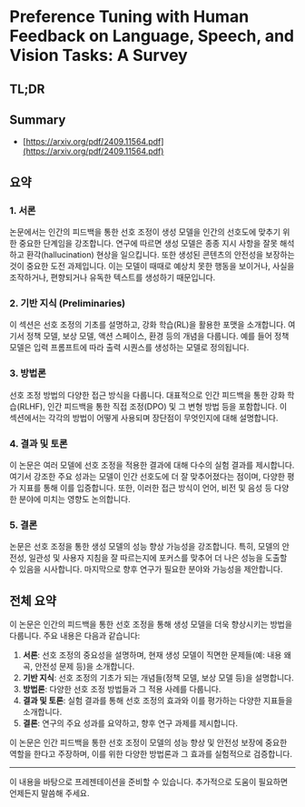 # Preference Tuning with Human Feedback on Language, Speech, and Vision Tasks: A Survey
## TL;DR
## Summary
- [https://arxiv.org/pdf/2409.11564.pdf](https://arxiv.org/pdf/2409.11564.pdf)

## 요약

### 1. 서론
논문에서는 인간의 피드백을 통한 선호 조정이 생성 모델을 인간의 선호도에 맞추기 위한 중요한 단계임을 강조합니다. 연구에 따르면 생성 모델은 종종 지시 사항을 잘못 해석하고 환각(hallucination) 현상을 일으킵니다. 또한 생성된 콘텐츠의 안전성을 보장하는 것이 중요한 도전 과제입니다. 이는 모델이 때때로 예상치 못한 행동을 보이거나, 사실을 조작하거나, 편향되거나 유독한 텍스트를 생성하기 때문입니다.

### 2. 기반 지식 (Preliminaries)
이 섹션은 선호 조정의 기초를 설명하고, 강화 학습(RL)을 활용한 포맷을 소개합니다. 여기서 정책 모델, 보상 모델, 액션 스페이스, 환경 등의 개념을 다룹니다. 예를 들어 정책 모델은 입력 프롬프트에 따라 출력 시퀀스를 생성하는 모델로 정의됩니다.

### 3. 방법론
선호 조정 방법의 다양한 접근 방식을 다룹니다. 대표적으로 인간 피드백을 통한 강화 학습(RLHF), 인간 피드백을 통한 직접 조정(DPO) 및 그 변형 방법 등을 포함합니다. 이 섹션에서는 각각의 방법이 어떻게 사용되며 장단점이 무엇인지에 대해 설명합니다.

### 4. 결과 및 토론
이 논문은 여러 모델에 선호 조정을 적용한 결과에 대해 다수의 실험 결과를 제시합니다. 여기서 강조한 주요 성과는 모델이 인간 선호도에 더 잘 맞추어졌다는 점이며, 다양한 평가 지표를 통해 이를 입증합니다. 또한, 이러한 접근 방식이 언어, 비전 및 음성 등 다양한 분야에 미치는 영향도 논의합니다.

### 5. 결론
논문은 선호 조정을 통한 생성 모델의 성능 향상 가능성을 강조합니다. 특히, 모델의 안전성, 일관성 및 사용자 지침을 잘 따르는지에 포커스를 맞추어 더 나은 성능을 도출할 수 있음을 시사합니다. 마지막으로 향후 연구가 필요한 분야와 가능성을 제안합니다.

## 전체 요약
이 논문은 인간의 피드백을 통한 선호 조정을 통해 생성 모델을 더욱 향상시키는 방법을 다룹니다. 주요 내용은 다음과 같습니다:

1. **서론**: 선호 조정의 중요성을 설명하며, 현재 생성 모델이 직면한 문제들(예: 내용 왜곡, 안전성 문제 등)을 소개합니다.
2. **기반 지식**: 선호 조정의 기초가 되는 개념들(정책 모델, 보상 모델 등)을 설명합니다.
3. **방법론**: 다양한 선호 조정 방법들과 그 적용 사례를 다룹니다.
4. **결과 및 토론**: 실험 결과를 통해 선호 조정의 효과와 이를 평가하는 다양한 지표들을 소개합니다.
5. **결론**: 연구의 주요 성과를 요약하고, 향후 연구 과제를 제시합니다.

이 논문은 인간 피드백을 통한 선호 조정이 모델의 성능 향상 및 안전성 보장에 중요한 역할을 한다고 주장하며, 이를 위한 다양한 방법론과 그 효과를 실험적으로 검증합니다.

---

이 내용을 바탕으로 프레젠테이션을 준비할 수 있습니다. 추가적으로 도움이 필요하면 언제든지 말씀해 주세요.